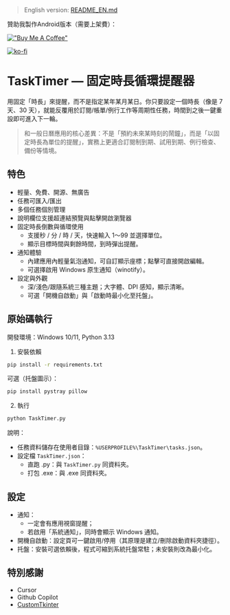 > English version: [README_EN.md](README_EN.md)

贊助我製作Android版本（需要上架費）：  

[!["Buy Me A Coffee"](https://www.buymeacoffee.com/assets/img/custom_images/orange_img.png)](https://www.buymeacoffee.com/arttin)  

[![ko-fi](https://www.ko-fi.com/img/githubbutton_sm.svg)](https://ko-fi.com/U7U01KBWBU)  

# TaskTimer — 固定時長循環提醒器

用固定「時長」來提醒，而不是指定某年某月某日。你只要設定一個時長（像是 7 天、30 天），就能反覆用於訂閱/帳單/例行工作等周期性任務，時間到之後一鍵重設即可進入下一輪。

> 和一般日曆應用的核心差異：不是「預約未來某時刻的鬧鐘」，而是「以固定時長為單位的提醒」，實務上更適合訂閱制到期、試用到期、例行檢查、備份等情境。

## 特色

- 輕量、免費、開源、無廣告
- 任務可匯入/匯出
- 多個任務個別管理
- 說明欄位支援超連結預覽與點擊開啟瀏覽器
- 固定時長倒數與循環使用
	- 支援秒 / 分 / 時 / 天，快速輸入 1～99 並選擇單位。
	- 顯示目標時間與剩餘時間，到時彈出提醒。
- 通知體驗
	- 內建應用內輕量氣泡通知，可自訂顯示座標；點擊可直接開啟編輯。
	- 可選擇啟用 Windows 原生通知（winotify）。
- 設定與外觀
	- 深/淺色/跟隨系統三種主題；大字體、DPI 感知，顯示清晰。
	- 可選「開機自啟動」與「啟動時最小化至托盤」。

## 原始碼執行

開發環境：Windows 10/11, Python 3.13

1) 安裝依賴

```cmd
pip install -r requirements.txt
```

可選（托盤圖示）：

```cmd
pip install pystray pillow
```

2) 執行

```cmd
python TaskTimer.py
```

說明：
- 任務資料儲存在使用者目錄：`%USERPROFILE%\TaskTimer\tasks.json`。
- 設定檔 `TaskTimer.json`：
	- 直跑 .py：與 `TaskTimer.py` 同資料夾。
	- 打包 .exe：與 .exe 同資料夾。

## 設定

- 通知：
	- 一定會有應用視窗提醒；
	- 若啟用「系統通知」，同時會顯示 Windows 通知。
- 開機自啟動：設定頁可一鍵啟用/停用（其原理是建立/刪除啟動資料夾捷徑）。
- 托盤：安裝可選依賴後，程式可縮到系統托盤常駐；未安裝則改為最小化。

## 特別感謝
- Cursor
- Github Copilot
- [CustomTkinter](https://customtkinter.tomschimansky.com/)
